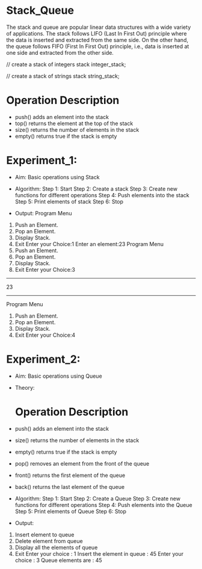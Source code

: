 # Stack_Queue

The stack and queue are popular linear data structures with a wide variety of applications. 
The stack follows LIFO (Last In First Out) principle where the data is inserted and extracted from the same side. 
On the other hand, the queue follows FIFO (First In First Out) principle, i.e.,  data is inserted at one side and extracted from the other side.

// create a stack of integers
stack<int> integer_stack;

// create a stack of strings
stack<string> string_stack;

# Operation	                        Description
* push()	                adds an element into the stack
* top()	                  returns the element at the top of the stack
* size()	                returns the number of elements in the stack
* empty()	                returns true if the stack is empty


# Experiment_1:

* Aim: Basic operations using Stack
* Algorithm:
  Step 1: Start
  Step 2: Create a stack
  Step 3: Create new functions for different operations
  Step 4: Push elements into the stack
  Step 5: Print elements of stack
  Step 6: Stop

* Output:
Program Menu
1. Push an Element.
2. Pop an Element.
3. Display Stack.
4. Exit
Enter your Choice:1
Enter an element:23
Program Menu
1. Push an Element.
2. Pop an Element.
3. Display Stack.
4. Exit
Enter your Choice:3
******
23
*******
Program Menu
1. Push an Element.
2. Pop an Element.
3. Display Stack.
4. Exit
Enter your Choice:4

# Experiment_2:

* Aim: Basic operations using Queue
* Theory:
  # Operation	                        Description
* push()	                adds an element into the stack
* size()	                returns the number of elements in the stack
* empty()	                returns true if the stack is empty
* pop()	                  removes an element from the front of the queue
* front()	                returns the first element of the queue
* back()	                  returns the last element of the queue
  
* Algorithm:
  Step 1: Start
  Step 2: Create a Queue
  Step 3: Create new functions for different operations
  Step 4: Push elements into the Queue
  Step 5: Print elements of Queue
  Step 6: Stop

* Output:
1) Insert element to queue
2) Delete element from queue
3) Display all the elements of queue
4) Exit
Enter your choice : 
1
Insert the element in queue : 
45
Enter your choice : 
3
Queue elements are : 45 
